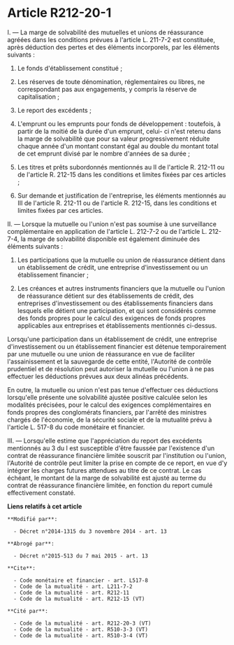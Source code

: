 # Article R212-20-1

I. ― La marge de solvabilité des mutuelles et unions de réassurance agréées dans les conditions prévues à l'article L.
211-7-2 est constituée, après déduction des pertes et des éléments incorporels, par les éléments suivants : 

1. Le fonds d'établissement constitué ; 

2. Les réserves de toute dénomination, réglementaires ou libres, ne correspondant pas aux engagements, y compris la réserve
de capitalisation ; 

3. Le report des excédents ; 

4. L'emprunt ou les emprunts pour fonds de développement : toutefois, à partir de la moitié de la durée d'un emprunt, celui-
ci n'est retenu dans la marge de solvabilité que pour sa valeur progressivement réduite chaque année d'un montant constant
égal au double du montant total de cet emprunt divisé par le nombre d'années de sa durée ; 

5. Les titres et prêts subordonnés mentionnés au II de l'article R. 212-11 ou de l'article R. 212-15 dans les conditions et
limites fixées par ces articles ; 

6. Sur demande et justification de l'entreprise, les éléments mentionnés au III de l'article R. 212-11 ou de l'article R.
212-15, dans les conditions et limites fixées par ces articles. 

II. ― Lorsque la mutuelle ou l'union n'est pas soumise à une surveillance complémentaire en application de l'article L.
212-7-2 ou de l'article L. 212-7-4, la marge de solvabilité disponible est également diminuée des éléments suivants : 

1. Les participations que la mutuelle ou union de réassurance détient dans un établissement de crédit, une entreprise
d'investissement ou un établissement financier ; 

2. Les créances et autres instruments financiers que la mutuelle ou l'union de réassurance détient sur des établissements de
crédit, des entreprises d'investissement ou des établissements financiers dans lesquels elle détient une participation, et
qui sont considérés comme des fonds propres pour le calcul des exigences de fonds propres applicables aux entreprises et
établissements mentionnés ci-dessus. 

Lorsqu'une participation dans un établissement de crédit, une entreprise d'investissement ou un établissement financier est
détenue temporairement par une mutuelle ou une union de réassurance en vue de faciliter l'assainissement et la sauvegarde de
cette entité, l'Autorité de contrôle prudentiel et de résolution peut autoriser la mutuelle ou l'union à ne pas effectuer les
déductions prévues aux deux alinéas précédents. 

En outre, la mutuelle ou union n'est pas tenue d'effectuer ces déductions lorsqu'elle présente une solvabilité ajustée
positive calculée selon les modalités précisées, pour le calcul des exigences complémentaires en fonds propres des
conglomérats financiers, par l'arrêté des ministres chargés de l'économie, de la sécurité sociale et de la mutualité prévu à
l'article L. 517-8 du code monétaire et financier. 

III. ― Lorsqu'elle estime que l'appréciation du report des excédents mentionnés au 3 du I est susceptible d'être faussée par
l'existence d'un contrat de réassurance financière limitée souscrit par l'institution ou l'union, l'Autorité de contrôle peut
limiter la prise en compte de ce report, en vue d'y intégrer les charges futures attendues au titre de ce contrat. Le cas
échéant, le montant de la marge de solvabilité est ajusté au terme du contrat de réassurance financière limitée, en fonction
du report cumulé effectivement constaté.

**Liens relatifs à cet article**

	**Modifié par**:

	  - Décret n°2014-1315 du 3 novembre 2014 - art. 13

	**Abrogé par**:

	  - Décret n°2015-513 du 7 mai 2015 - art. 13

	**Cite**:

	  - Code monétaire et financier - art. L517-8
	  - Code de la mutualité - art. L211-7-2
	  - Code de la mutualité - art. R212-11
	  - Code de la mutualité - art. R212-15 (VT)

	**Cité par**:

	  - Code de la mutualité - art. R212-20-3 (VT)
	  - Code de la mutualité - art. R510-3-3 (VT)
	  - Code de la mutualité - art. R510-3-4 (VT)
